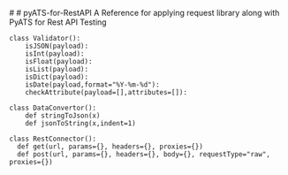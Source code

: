 
﻿# # pyATS-for-RestAPI
A Reference for applying request library along with PyATS for Rest API Testing

    class Validator():
	    isJSON(payload):
	    isInt(payload):
	    isFloat(payload):
	    isList(payload):
	    isDict(payload):
	    isDate(payload,format="%Y-%m-%d"):
	    checkAttribute(payload=[],attributes=[]):
	    
    class DataConvertor():
        def stringToJson(x)
        def jsonToString(x,indent=1)

    class RestConnector():
      def get(url, params={}, headers={}, proxies={})
      def post(url, params={}, headers={}, body={}, requestType="raw", proxies={})
	    
	    







